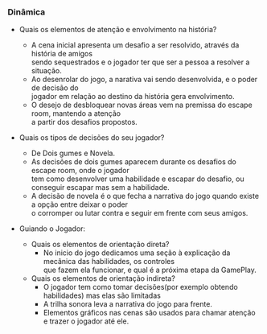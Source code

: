 ### Dinâmica

- Quais os elementos de atenção e envolvimento na história?
    - A cena inicial apresenta um desafio a ser resolvido, através da história de amigos </br>
      sendo sequestrados e o jogador ter que ser a pessoa a resolver a situação.
     - Ao desenrolar do jogo, a narativa vai sendo desenvolvida, e o poder de decisão do </br>
        jogador em relação ao destino da história gera envolvimento.
     - O desejo de desbloquear novas áreas vem na premissa do escape room, mantendo a atenção </br>
         a partir dos desafios propostos.

- Quais os tipos de decisões do seu jogador? 
    - De Dois gumes e Novela.
    - As decisões de dois gumes aparecem durante os desafios do escape room, onde o jogador </br>
        tem como desenvolver uma habilidade e escapar do desafio, ou conseguir escapar mas sem a habilidade.
    - A decisão de novela é o que fecha a narrativa do jogo quando existe a opção entre deixar o poder </br>
        o corromper ou lutar contra e seguir em frente com seus amigos.

- Guiando o Jogador:
    - Quais os elementos de orientação direta?
        - No inicio do jogo dedicamos uma seção à explicação da mecânica das habilidades, os controles </br>
            que fazem ela funcionar, e qual é a próxima etapa da GamePlay.
    - Quais os elementos de orientação indireta?
        - O jogador tem como tomar decisões(por exemplo obtendo habilidades) mas elas são limitadas </br>
        - A trilha sonora leva a narrativa do jogo para frente.
        - Elementos gráficos nas cenas são usados para chamar atenção e trazer o jogador até ele.

            
